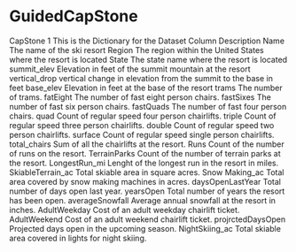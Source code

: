# GuidedCapStone
CapStone 1 This is the Dictionary for the Dataset
Column Description
Name        The name of the ski resort
Region      The region within the United States where the resort is located
State       The state name where the resort is located
summit_elev Elevation in feet of the summit mountain at the resort
vertical_drop vertical change in elevation from the summit to the base in feet
base_elev    Elevation in feet at the base of the resort
trams       The number of trams.
fatEight    The number of fast eight person chairs.
fastSixes   The number of fast six person chairs.
fastQuads   The number of fast four person chairs.
quad        Count of regular speed four person chairlifts.
triple      Count of regular speed three person chairlifts.
double      Count of regular speed two person chairlifts.
surface     Count of regular speed single person chairlifts.
total_chairs  Sum of all the chairlifts at the resort.
Runs        Count of the number of runs on the resort.
TerrainParks  Count of the number of terrain parks at the resort.
LongestRun_mi   Lenght of the longest run in the resort in miles.
SkiableTerrain_ac   Total skiable area in square acres.
Snow Making_ac  Total area covered by snow making machines in acres.
daysOpenLastYear  Total number of days open last year.
yearsOpen       Total number of years the resort has been open.
averageSnowfall Average annual snowfall at the resort in inches.
AdultWeekday  Cost of an adult weekday chairlift ticket.
AdultWeekend  Cost of an adult weekend chairlift ticket.
projrctedDaysOpen Projected days open in the upcoming season. 
NightSkiing_ac  Total skiable area covered in lights for night skiing.
